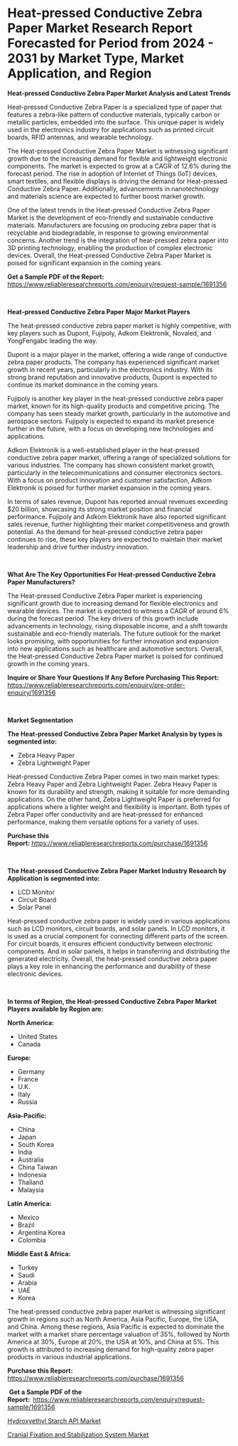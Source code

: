 <p><h1>Heat-pressed Conductive Zebra Paper Market Research Report Forecasted for Period from 2024 -  2031 by Market Type, Market Application, and Region</h1></p><p><strong>Heat-pressed Conductive Zebra Paper Market Analysis and Latest Trends</strong></p>
<p><p>Heat-pressed Conductive Zebra Paper is a specialized type of paper that features a zebra-like pattern of conductive materials, typically carbon or metallic particles, embedded into the surface. This unique paper is widely used in the electronics industry for applications such as printed circuit boards, RFID antennas, and wearable technology.</p><p>The Heat-pressed Conductive Zebra Paper Market is witnessing significant growth due to the increasing demand for flexible and lightweight electronic components. The market is expected to grow at a CAGR of 12.6% during the forecast period. The rise in adoption of Internet of Things (IoT) devices, smart textiles, and flexible displays is driving the demand for Heat-pressed Conductive Zebra Paper. Additionally, advancements in nanotechnology and materials science are expected to further boost market growth.</p><p>One of the latest trends in the Heat-pressed Conductive Zebra Paper Market is the development of eco-friendly and sustainable conductive materials. Manufacturers are focusing on producing zebra paper that is recyclable and biodegradable, in response to growing environmental concerns. Another trend is the integration of heat-pressed zebra paper into 3D printing technology, enabling the production of complex electronic devices. Overall, the Heat-pressed Conductive Zebra Paper Market is poised for significant expansion in the coming years.</p></p>
<p><strong>Get a Sample PDF of the Report:&nbsp;</strong> <a href="https://www.reliableresearchreports.com/enquiry/request-sample/1691356">https://www.reliableresearchreports.com/enquiry/request-sample/1691356</a></p>
<p>&nbsp;</p>
<p><strong>Heat-pressed Conductive Zebra Paper Major Market Players</strong></p>
<p><p>The heat-pressed conductive zebra paper market is highly competitive, with key players such as Dupont, Fujipoly, Adkom Elektronik, Novaled, and YongFengabc leading the way. </p><p>Dupont is a major player in the market, offering a wide range of conductive zebra paper products. The company has experienced significant market growth in recent years, particularly in the electronics industry. With its strong brand reputation and innovative products, Dupont is expected to continue its market dominance in the coming years.</p><p>Fujipoly is another key player in the heat-pressed conductive zebra paper market, known for its high-quality products and competitive pricing. The company has seen steady market growth, particularly in the automotive and aerospace sectors. Fujipoly is expected to expand its market presence further in the future, with a focus on developing new technologies and applications.</p><p>Adkom Elektronik is a well-established player in the heat-pressed conductive zebra paper market, offering a range of specialized solutions for various industries. The company has shown consistent market growth, particularly in the telecommunications and consumer electronics sectors. With a focus on product innovation and customer satisfaction, Adkom Elektronik is poised for further market expansion in the coming years.</p><p>In terms of sales revenue, Dupont has reported annual revenues exceeding $20 billion, showcasing its strong market position and financial performance. Fujipoly and Adkom Elektronik have also reported significant sales revenue, further highlighting their market competitiveness and growth potential. As the demand for heat-pressed conductive zebra paper continues to rise, these key players are expected to maintain their market leadership and drive further industry innovation.</p></p>
<p>&nbsp;</p>
<p><strong>What Are The Key Opportunities For Heat-pressed Conductive Zebra Paper Manufacturers?</strong></p>
<p><p>The Heat-pressed Conductive Zebra Paper market is experiencing significant growth due to increasing demand for flexible electronics and wearable devices. The market is expected to witness a CAGR of around 6% during the forecast period. The key drivers of this growth include advancements in technology, rising disposable income, and a shift towards sustainable and eco-friendly materials. The future outlook for the market looks promising, with opportunities for further innovation and expansion into new applications such as healthcare and automotive sectors. Overall, the Heat-pressed Conductive Zebra Paper market is poised for continued growth in the coming years.</p></p>
<p><strong>Inquire or Share Your Questions If Any Before Purchasing This Report:</strong> <a href="https://www.reliableresearchreports.com/enquiry/pre-order-enquiry/1691356">https://www.reliableresearchreports.com/enquiry/pre-order-enquiry/1691356</a></p>
<p>&nbsp;</p>
<p><strong>Market Segmentation</strong></p>
<p><strong>The Heat-pressed Conductive Zebra Paper Market Analysis by types is segmented into:</strong></p>
<p><ul><li>Zebra Heavy Paper</li><li>Zebra Lightweight Paper</li></ul></p>
<p><p>Heat-pressed Conductive Zebra Paper comes in two main market types: Zebra Heavy Paper and Zebra Lightweight Paper. Zebra Heavy Paper is known for its durability and strength, making it suitable for more demanding applications. On the other hand, Zebra Lightweight Paper is preferred for applications where a lighter weight and flexibility is important. Both types of Zebra Paper offer conductivity and are heat-pressed for enhanced performance, making them versatile options for a variety of uses.</p></p>
<p><strong>Purchase this Report:&nbsp;</strong><a href="https://www.reliableresearchreports.com/purchase/1691356">https://www.reliableresearchreports.com/purchase/1691356</a></p>
<p>&nbsp;</p>
<p><strong>The Heat-pressed Conductive Zebra Paper Market Industry Research by Application is segmented into:</strong></p>
<p><ul><li>LCD Monitor</li><li>Circuit Board</li><li>Solar Panel</li></ul></p>
<p><p>Heat-pressed conductive zebra paper is widely used in various applications such as LCD monitors, circuit boards, and solar panels. In LCD monitors, it is used as a crucial component for connecting different parts of the screen. For circuit boards, it ensures efficient conductivity between electronic components. And in solar panels, it helps in transferring and distributing the generated electricity. Overall, the heat-pressed conductive zebra paper plays a key role in enhancing the performance and durability of these electronic devices.</p></p>
<p>&nbsp;</p>
<p><strong>In terms of Region, the Heat-pressed Conductive Zebra Paper Market Players available by Region are:</strong></p>
<p>
    <p> <strong> North America: </strong>
        <ul>
            <li>United States</li>
            <li>Canada</li>
        </ul>
        </p> 
    <p> <strong> Europe: </strong>
        <ul>
            <li>Germany</li>
            <li>France</li>
            <li>U.K.</li>
            <li>Italy</li>
            <li>Russia</li>
        </ul>
        </p> 
    <p> <strong> Asia-Pacific: </strong>
        <ul>
            <li>China</li>
            <li>Japan</li>
            <li>South Korea</li>
            <li>India</li>
            <li>Australia</li>
            <li>China Taiwan</li>
            <li>Indonesia</li>
            <li>Thailand</li>
            <li>Malaysia</li>
        </ul>
        </p> 
    <p> <strong> Latin America: </strong>
        <ul>
            <li>Mexico</li>
            <li>Brazil</li>
            <li>Argentina Korea</li>
            <li>Colombia</li>
        </ul>
        </p> 
    <p> <strong> Middle East & Africa: </strong>
        <ul>
            <li>Turkey</li>
            <li>Saudi</li>
            <li>Arabia</li>
            <li>UAE</li>
            <li>Korea</li>
        </ul>
    </p>
    </p>
<p><p>The heat-pressed conductive zebra paper market is witnessing significant growth in regions such as North America, Asia Pacific, Europe, the USA, and China. Among these regions, Asia Pacific is expected to dominate the market with a market share percentage valuation of 35%, followed by North America at 30%, Europe at 20%, the USA at 10%, and China at 5%. This growth is attributed to increasing demand for high-quality zebra paper products in various industrial applications.</p></p>
<p><strong>Purchase this Report: </strong><a href="https://www.reliableresearchreports.com/purchase/1691356">https://www.reliableresearchreports.com/purchase/1691356</a></p>
<p>&nbsp;<strong>Get a Sample PDF of the Report:&nbsp;&nbsp;</strong><a href="https://www.reliableresearchreports.com/enquiry/request-sample/1691356">https://www.reliableresearchreports.com/enquiry/request-sample/1691356</a></p>
<p><strong></strong></p>
<p><p><a href="https://issuu.com/reportprime-2/docs/hydroxyethyl-starch-api-market-size-2030.pptx">Hydroxyethyl Starch API Market</a></p><p><a href="https://issuu.com/reportprime-2/docs/cranial-fixation-and-stabilization-system-market-s">Cranial Fixation and Stabilization System Market</a></p></p>